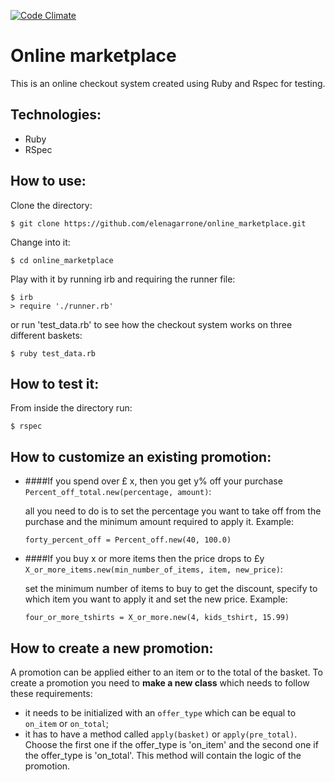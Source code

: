 [![Code Climate](https://codeclimate.com/github/elenagarrone/online_marketplace/badges/gpa.svg)](https://codeclimate.com/github/elenagarrone/online_marketplace)

Online marketplace
==================
This is an online checkout system created using Ruby and Rspec for testing.

Technologies:
------------
- Ruby
- RSpec

How to use:
----------
Clone the directory:
```shell
$ git clone https://github.com/elenagarrone/online_marketplace.git
```
Change into it:
```shell
$ cd online_marketplace
```
Play with it by running irb and requiring the runner file:
```shell
$ irb
> require './runner.rb'
```
or run 'test_data.rb' to see how the checkout system works on three different baskets:
```shell
$ ruby test_data.rb
```

How to test it:
--------------
From inside the directory run:
```shell
$ rspec
```

How to customize an existing promotion:
---------------------------------------
- ####If you spend over £ x, then you get y% off your purchase
`Percent_off_total.new(percentage, amount)`:

  all you need to do is to set the percentage you want to take off from the purchase and the minimum amount required to apply it. Example:
  ```shell
  forty_percent_off = Percent_off.new(40, 100.0)
  ```


- ####If you buy x or more items then the price drops to £y
`X_or_more_items.new(min_number_of_items, item, new_price)`:

  set the minimum number of items to buy to get the discount, specify to which item you want to apply it and set the new price. Example:
  ```shell
  four_or_more_tshirts = X_or_more.new(4, kids_tshirt, 15.99)
  ```

How to create a new promotion:
------------------------------
A promotion can be applied either to an item or to the total of the basket.
To create a promotion you need to <strong>make a new class</strong> which needs to follow these requirements:
- it needs to be initialized with an `offer_type` which can be equal to `on_item` or `on_total`;
- it has to have a method called `apply(basket)` or `apply(pre_total)`. Choose the first one if the offer_type is 'on_item' and the second one if the offer_type is 'on_total'.
This method will contain the logic of the promotion.
